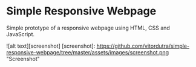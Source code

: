 # Simple Responsive Webpage
Simple prototype of a responsive webpage using HTML, CSS and JavaScript.

![alt text][screenshot]
[screenshot]: https://github.com/vitordutra/simple-responsive-webpage/tree/master/assets/images/screenshot.png "Screenshot"
